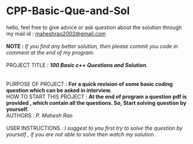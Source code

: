 # CPP-Basic-Que-and-Sol

hello, feel free to give advice or ask question about the solution through 
<br /> my mail id : maheshrao2002@gmail.com <br />
<br /> **NOTE :** _If you find any better solution, then please commit you code in comment at the end of my program._
<br /><br />
PROJECT TITLE :   ***100 Basic c++ Questions and Solution.*** <br /> <br /> <br />
PURPOSE OF PROJECT :   **For a quick revision of some basic coding question which can be asked in interview.** <br />
HOW TO START THIS PROJECT :   **At the end of program a question pdf is provided , which contain all the questions. So, Start solving question by yourself.** <br /> 
AUTHORS : *P. Mahesh Rao* <br /><br />
USER INSTRUCTIONS :   *I suggest to you first try to solve the question by yourself , if you are not able to solve then watch my solution .*

